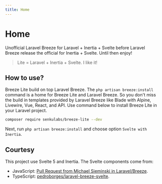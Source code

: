 ```yaml
---
title: Home
---
```


# Home

Unofficial Laravel Breeze for Laravel + Inertia + Svelte before Laravel Breeze release the official for Inertia + Svelte. Until then enjoy!

> Lite = Laravel + Inertia + Svelte. I like it!

## How to use?

Breeze Lite build on top Laravel Breeze. The `php artisan breeze:install` command is a home for Breeze Lite and Laravel Breeze. So you don't miss the build in templates provided by Laravel Breeze like Blade with Alpine, Livewire, Vue, React, and API. Use command below to install Breeze Lite in your Laravel project.

```bash
composer require senkulabs/breeze-lite --dev
```

Next, run `php artisan breeze:install` and choose option `Svelte with Inertia`.

## Courtesy

This project use Svelte 5 and Inertia. The Svelte components come from:

- JavaScript: [Pull Request from Michael Sieminski in Laravel/Breeze](https://github.com/laravel/breeze/pull/247).
- TypeScript: [pedroborges/laravel-breeze-svelte](https://github.com/pedroborges/laravel-breeze-svelte).